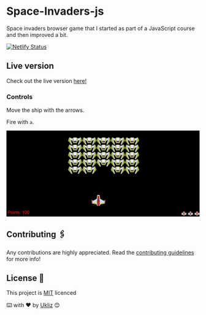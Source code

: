 # Space-Invaders-js

Space invaders browser game that I started as part of a JavaScript course and then improved a bit.

[![Netlify Status](https://api.netlify.com/api/v1/badges/19326c90-d0d4-4f92-beea-24ca9decc4ae/deploy-status)](https://app.netlify.com/sites/space-invaders-js/deploys)

## Live version

Check out the live version [here!](https://space-invaders-js.netlify.app/)

### Controls

Move the ship with the arrows.

Fire with `a`.

![MainScreen](./Assets/Main.gif)

## Contributing 🖇️

Any contributions are highly appreciated. Read the [contributing guidelines](https://github.com/Uklizdev/Space-Invaders-js/blob/master/CONTRIBUTING.md) for more info!

## License 📄

This project is [MIT](https://choosealicense.com/licenses/mit/) licenced

⌨️ with ❤️ by [Ukliz](https://github.com/Uklizdev) 😊
